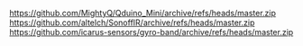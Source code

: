 https://github.com/MightyQ/Qduino_Mini/archive/refs/heads/master.zip
https://github.com/altelch/SonoffIR/archive/refs/heads/master.zip
https://github.com/icarus-sensors/gyro-band/archive/refs/heads/master.zip
